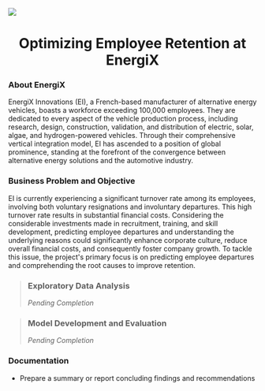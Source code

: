 ![](https://geps.dev/progress/60)

<div class='header' align="center">
    <h1>Optimizing Employee Retention at EnergiX</h1>
</div>

### About EnergiX
EnergiX Innovations (EI), a French-based manufacturer of alternative energy vehicles, boasts a workforce exceeding 100,000 employees. They are dedicated to every aspect of the vehicle production process, including research, design, construction, validation, and distribution of electric, solar, algae, and hydrogen-powered vehicles. Through their comprehensive vertical integration model, EI has ascended to a position of global prominence, standing at the forefront of the convergence between alternative energy solutions and the automotive industry.

### Business Problem and Objective
EI is currently experiencing a significant turnover rate among its employees, involving both voluntary resignations and involuntary departures. This high turnover rate results in substantial financial costs. Considering the considerable investments made in recruitment, training, and skill development, predicting employee departures and understanding the underlying reasons could significantly enhance corporate culture, reduce overall financial costs, and consequently foster company growth. To tackle this issue, the project's primary focus is on predicting employee departures and comprehending the root causes to improve retention.

> ### Exploratory Data Analysis
> *Pending Completion*

> ### Model Development and Evaluation
> *Pending Completion*
  
### Documentation
- Prepare a summary or report concluding findings and recommendations







